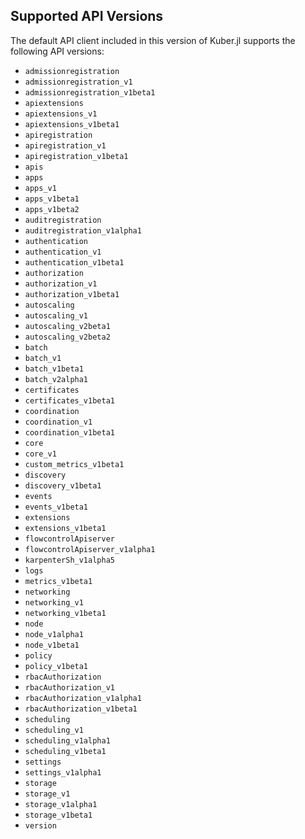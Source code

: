 ## Supported API Versions

The default API client included in this version of Kuber.jl supports the following API versions:

- `admissionregistration`
- `admissionregistration_v1`
- `admissionregistration_v1beta1`
- `apiextensions`
- `apiextensions_v1`
- `apiextensions_v1beta1`
- `apiregistration`
- `apiregistration_v1`
- `apiregistration_v1beta1`
- `apis`
- `apps`
- `apps_v1`
- `apps_v1beta1`
- `apps_v1beta2`
- `auditregistration`
- `auditregistration_v1alpha1`
- `authentication`
- `authentication_v1`
- `authentication_v1beta1`
- `authorization`
- `authorization_v1`
- `authorization_v1beta1`
- `autoscaling`
- `autoscaling_v1`
- `autoscaling_v2beta1`
- `autoscaling_v2beta2`
- `batch`
- `batch_v1`
- `batch_v1beta1`
- `batch_v2alpha1`
- `certificates`
- `certificates_v1beta1`
- `coordination`
- `coordination_v1`
- `coordination_v1beta1`
- `core`
- `core_v1`
- `custom_metrics_v1beta1`
- `discovery`
- `discovery_v1beta1`
- `events`
- `events_v1beta1`
- `extensions`
- `extensions_v1beta1`
- `flowcontrolApiserver`
- `flowcontrolApiserver_v1alpha1`
- `karpenterSh_v1alpha5`
- `logs`
- `metrics_v1beta1`
- `networking`
- `networking_v1`
- `networking_v1beta1`
- `node`
- `node_v1alpha1`
- `node_v1beta1`
- `policy`
- `policy_v1beta1`
- `rbacAuthorization`
- `rbacAuthorization_v1`
- `rbacAuthorization_v1alpha1`
- `rbacAuthorization_v1beta1`
- `scheduling`
- `scheduling_v1`
- `scheduling_v1alpha1`
- `scheduling_v1beta1`
- `settings`
- `settings_v1alpha1`
- `storage`
- `storage_v1`
- `storage_v1alpha1`
- `storage_v1beta1`
- `version`

